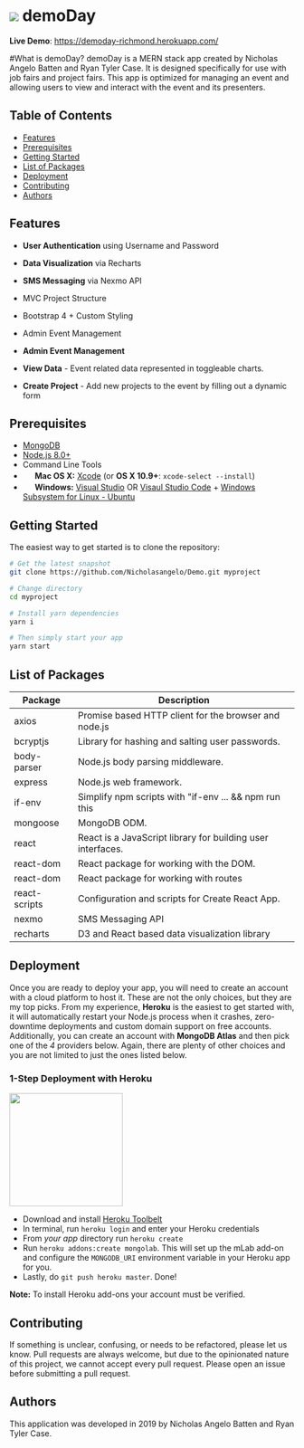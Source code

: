 ![](https://github.com/Nicholasangelo/Demo/images/demoDayBeer.png&s=100)
demoDay
=======================

**Live Demo**: https://demoday-richmond.herokuapp.com/

#What is demoDay?
demoDay is a MERN stack app created by Nicholas Angelo Batten and Ryan Tyler Case. It is designed specifically for use with job fairs and project fairs. This app is optimized for managing an event and allowing users to view and interact with the event and its presenters.

Table of Contents
-----------------

- [Features](#features)
- [Prerequisites](#prerequisites)
- [Getting Started](#getting-started)
- [List of Packages](#list-of-packages)
- [Deployment](#deployment)
- [Contributing](#contributing)
- [Authors](#authors)

Features
--------

- **User Authentication** using Username and Password
- **Data Visualization** via Recharts
- **SMS Messaging** via Nexmo API
- MVC Project Structure
- Bootstrap 4 + Custom Styling
- Admin Event Management

- **Admin Event Management**
 - **View Data** - Event related data represented in toggleable charts.
 - **Create Project** - Add new projects to the event by filling out a dynamic form

Prerequisites
-------------

- [MongoDB](https://www.mongodb.org/downloads)
- [Node.js 8.0+](http://nodejs.org)
- Command Line Tools
 - <img src="http://deluge-torrent.org/images/apple-logo.gif" height="17">&nbsp;**Mac OS X:** [Xcode](https://itunes.apple.com/us/app/xcode/id497799835?mt=12) (or **OS X 10.9+**: `xcode-select --install`)
 - <img src="http://dc942d419843af05523b-ff74ae13537a01be6cfec5927837dcfe.r14.cf1.rackcdn.com/wp-content/uploads/windows-8-50x50.jpg" height="17">&nbsp;**Windows:** [Visual Studio](https://www.visualstudio.com/products/visual-studio-community-vs) OR [Visaul Studio Code](https://code.visualstudio.com) + [Windows Subsystem for Linux - Ubuntu](https://docs.microsoft.com/en-us/windows/wsl/install-win10)

Getting Started
---------------

The easiest way to get started is to clone the repository:

```bash
# Get the latest snapshot
git clone https://github.com/Nicholasangelo/Demo.git myproject

# Change directory
cd myproject

# Install yarn dependencies
yarn i

# Then simply start your app
yarn start
```

List of Packages
----------------

| Package                         | Description                                                             |
| ------------------------------- | ------------------------------------------------------------------------|
| axios                           | Promise based HTTP client for the browser and node.js                   |
| bcryptjs                        | Library for hashing and salting user passwords.                         |
| body-parser                     | Node.js body parsing middleware.                                        |
| express                         | Node.js web framework.                                                  |
| if-env                          | Simplify npm scripts with "if-env ... && npm run this || npm run that"  |                                 
| mongoose                        | MongoDB ODM.                                                            |
| react                           | React is a JavaScript library for building user interfaces.             |
| react-dom                       | React package for working with the DOM.                                 |
| react-dom                       | React package for working with routes                                   |
| react-scripts                   | Configuration and scripts for Create React App.                         |
| nexmo                           | SMS Messaging API                                                       |
| recharts                        | D3 and React based data visualization library                           |


Deployment
----------

Once you are ready to deploy your app, you will need to create an account with
a cloud platform to host it. These are not the only choices, but they are my top
picks. From my experience, **Heroku** is the easiest to get started with, it will
automatically restart your Node.js process when it crashes, zero-downtime
deployments and custom domain support on free accounts. Additionally, you can
create an account with **MongoDB Atlas** and then pick one of the *4* providers below.
Again, there are plenty of other choices and you are not limited to just the ones
listed below.

### 1-Step Deployment with Heroku

<img src="https://upload.wikimedia.org/wikipedia/en/a/a9/Heroku_logo.png" width="200">

- Download and install [Heroku Toolbelt](https://toolbelt.heroku.com/)
- In terminal, run `heroku login` and enter your Heroku credentials
- From *your app* directory run `heroku create`
- Run `heroku addons:create mongolab`.  This will set up the mLab add-on and configure the `MONGODB_URI` environment variable in your Heroku app for you.
- Lastly, do `git push heroku master`.  Done!

**Note:** To install Heroku add-ons your account must be verified.

Contributing
------------

If something is unclear, confusing, or needs to be refactored, please let us know.
Pull requests are always welcome, but due to the opinionated nature of this
project, we cannot accept every pull request. Please open an issue before
submitting a pull request.

Authors
-------

This application was developed in 2019 by Nicholas Angelo Batten and Ryan Tyler Case.
